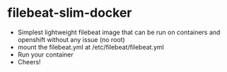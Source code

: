 # filebeat-slim-docker
- Simplest lightweight filebeat image that can be run on containers and openshift without any issue (no root)
- mount the filebeat.yml at /etc/filebeat/filebeat.yml
- Run your container
- Cheers!
